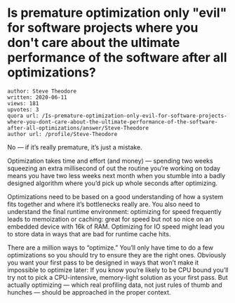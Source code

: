# Is premature optimization only "evil" for software projects where you don't care about the ultimate performance of the software after all optimizations?

	author: Steve Theodore
	written: 2020-06-11
	views: 181
	upvotes: 3
	quora url: /Is-premature-optimization-only-evil-for-software-projects-where-you-dont-care-about-the-ultimate-performance-of-the-software-after-all-optimizations/answer/Steve-Theodore
	author url: /profile/Steve-Theodore


No — if it’s really premature, it’s just a mistake.

Optimization takes time and effort (and money) — spending two weeks squeezing an extra millisecond of out the routine you’re working on today means you have two less weeks next month when you stumble into a badly designed algorithm where you’d pick up whole seconds after optimizing.

Optimizations need to be based on a good understanding of how a system fits together and where it’s bottlenecks really are. You also need to understand the final runtime environment: optimizing for speed frequently leads to memoization or caching: great for speed but not so nice on an embedded device with 16k of RAM. Optimizing for IO speed might lead you to store data in ways that are bad for runtime cache hits.

There are a million ways to “optimize.” You’ll only have time to do a few optimizations so you should try to ensure they are the right ones. Obviously you want your first pass to be designed in ways that won’t make it impossible to optimize later: If you know you’re likely to be CPU bound you’ll try not to pick a CPU-intensive, memory-light solution as your first pass. But actually optimizing — which real profiling data, not just rules of thumb and hunches — should be approached in the proper context.

